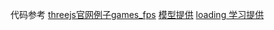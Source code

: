 
代码参考 [threejs官网例子games_fps](https://threejs.org/examples/#games_fps)
[模型提供](https://www.aplaybox.com/details/model/hYYrP5YeFcUq)
[loading 学习提供](https://juejin.cn/post/7271070291689750582?searchId=202404080951001F6A7573B43FA9511E80)